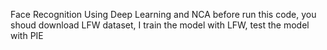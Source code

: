 Face Recognition Using Deep Learning and NCA
before run this code, you shoud download LFW dataset,
I  train the model with LFW, test the model with PIE

